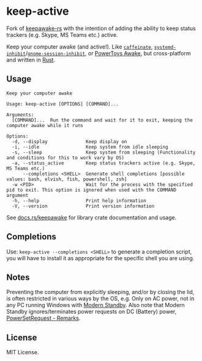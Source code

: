 # keep-active
Fork of [keepawake-rs](https://github.com/segevfiner/keepawake-rs) with the intention of adding the ability to keep status trackers (e.g. Skype, MS Teams etc.) active.

Keep your computer awake (and active!). Like [`caffeinate`], [`systemd-inhibit`]/[`gnome-session-inhibit`], or [PowerToys Awake], but cross-platform and written in [Rust].

[`caffeinate`]: https://ss64.com/osx/caffeinate.html
[`systemd-inhibit`]: https://www.freedesktop.org/software/systemd/man/systemd-inhibit.html
[`gnome-session-inhibit`]: https://manpages.ubuntu.com/manpages/jammy/man1/gnome-session-inhibit.1.html
[PowerToys Awake]: https://learn.microsoft.com/en-us/windows/powertoys/awake
[Rust]: https://www.rust-lang.org/

## Usage
```
Keep your computer awake

Usage: keep-active [OPTIONS] [COMMAND]...

Arguments:
  [COMMAND]...  Run the command and wait for it to exit, keeping the computer awake while it runs

Options:
  -d, --display              Keep display on
  -i, --idle                 Keep system from idle sleeping
  -s, --sleep                Keep system from sleeping (Functionality and conditions for this to work vary by OS)
  -a, --status_active        Keep status trackers active (e.g. Skype, MS Teams etc.)
      --completions <SHELL>  Generate shell completions [possible values: bash, elvish, fish, powershell, zsh]
  -w <PID>                   Wait for the process with the specified pid to exit. This option is ignored when used with the COMMAND argument
  -h, --help                 Print help information
  -V, --version              Print version information
```

See [docs.rs/keepawake](https://docs.rs/keepawake) for library crate documentation and usage.

## Completions
Use: `keep-active --completions <SHELL>` to generate a completion script, you will have to install it
as appropriate for the specific shell you are using.

## Notes
Preventing the computer from explicitly sleeping, and/or by closing the lid, is often restricted in various ways by the OS, e.g. Only on AC power, not in any PC running Windows with [Modern Standby](https://learn.microsoft.com/en-us/windows-hardware/design/device-experiences/modern-standby). Also note that Modern Standby ignores/terminates power requests on DC (Battery) power, [PowerSetRequest - Remarks](https://learn.microsoft.com/en-us/windows/win32/api/winbase/nf-winbase-powersetrequest#remarks).

## License
MIT License.
